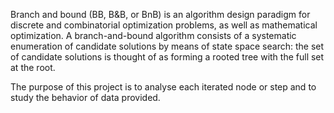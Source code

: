 Branch and bound (BB, B&B, or BnB) is an algorithm design paradigm for discrete and combinatorial optimization problems, as well as mathematical optimization. 
A branch-and-bound algorithm consists of a systematic enumeration of candidate solutions by means of state space search: the set of candidate solutions is thought of as forming a rooted tree with the full set at the root. 

The purpose of this project is to analyse each iterated node or step and to study the behavior of data provided. 
